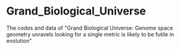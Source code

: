 # Grand_Biological_Universe
The codes and data of "Grand Biological Universe: Genome space geometry unravels looking for a single metric is likely to be futile in evolution"
